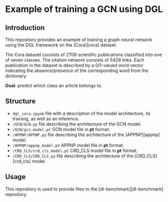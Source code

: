 # Example of training a GCN using DGL


## Introduction


This repository provides an example of training a graph neural network 
using the DGL framework on the [Cora][cora] dataset.


The Cora dataset consists of 2708 scientific publications classified into 
one of seven classes. The citation network consists of 5429 links. 
Each publication in the dataset is described by a 0/1-valued word vector 
indicating the absence/presence of the corresponding word from 
the dictionary.


**Goal**: predict which class an article belongs to.

## Structure

- `dgl_cora.ipynb` file with a description of the model architecture, 
  its training, as well as an inference.
- `/GCN/GCN.py` file describing the architecture of the GCN model.
- `/GCN/gcn_model.pt` GCN model file in **pt** format.
- `/APPNP/APPNP.py` file describing the architecture of the [APPNP][appnp] model.
- `/APPNP/appnp_model.pt` APPNP model file in **pt** format.
- `/CRD_CLS/crd_cls_model.pt` CRD_CLS model file in **pt** format.
- `/CRD_CLS/CRD_CLS.py` file describing the architecture of the [CRD_CLS][crd_cls] model.

## Usage

This repository is used to provide files to the [dl-benchmark][dl-benchmark] repository.
